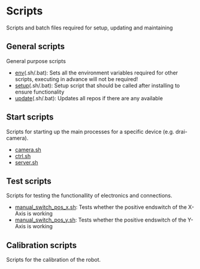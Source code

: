 # Scripts

Scripts and batch files required for setup, updating and maintaining

## General scripts

General purpose scripts

- [env](env.sh)(.sh/.bat): Sets all the environment variables required for other scripts, executing in advance will not be required!
- [setup](setup.sh)(.sh/.bat): Setup script that should be called after installing to ensure functionality
- [update](update.sh)(.sh/.bat): Updates all repos if there are any available

## Start scripts

Scripts for starting up the main processes for a specific device (e.g. drai-camera).

- [camera.sh](start/camera.sh)
- [ctrl.sh](start/ctrl.sh)
- [server.sh](start/server.sh)
  
## Test scripts

Scripts for testing the functionallity of electronics and connections.

- [manual_switch_pos_x.sh](test/manual_switch_pos_x.sh): Tests whether the positive endswitch of the X-Axis is working
- [manual_switch_pos_y.sh](test/manual_switch_pos_x.sh): Tests whether the positive endswitch of the Y-Axis is working

## Calibration scripts

Scripts for the calibration of the robot.